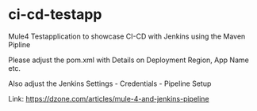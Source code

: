 # ci-cd-testapp

Mule4 Testapplication to showcase CI-CD with Jenkins using the Maven Pipline

Please adjust the pom.xml with Details on Deployment Region, App Name etc.

Also adjust the Jenkins Settings 
    - Credentials
    - Pipeline Setup

Link: https://dzone.com/articles/mule-4-and-jenkins-pipeline
